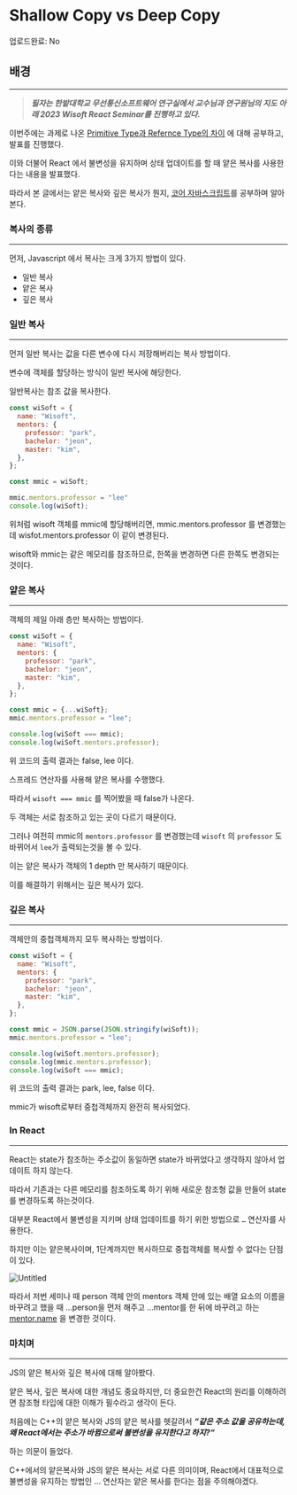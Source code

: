 # Shallow Copy vs Deep Copy

업로드완료: No

## 배경

---

> ***필자는 한밭대학교 무선통신소프트웨어 연구실에서 교수님과 연구원님의 지도 아래 2023 Wisoft React Seminar를 진행하고 있다.***
> 

이번주에는 과제로 나온 [Primitive Type과 Refernce Type의 차이](https://velog.io/@sanolx/Primitive-Type-Reference-Type-Immutability) 에 대해 공부하고,  발표를 진행했다.

이와 더불어 React 에서 불변성을 유지하며 상태 업데이트를 할 때 얕은 복사를 사용한다는 내용을 발표했다.

따라서 본 글에서는 얕은 복사와 깊은 복사가 뭔지, [코어 자바스크립트](https://product.kyobobook.co.kr/detail/S000001766397)를 공부하며 알아본다.

### 복사의 종류

---

먼저, Javascript 에서 복사는 크게 3가지 방법이 있다.

- 일반 복사
- 얕은 복사
- 깊은 복사

### 일반 복사

---

먼저 일반 복사는 값을 다른 변수에 다시 저장해버리는 복사 방법이다. 

변수에 객체를 할당하는 방식이 일반 복사에 해당한다.

일반복사는 참조 값을 복사한다.

```jsx
const wiSoft = {
  name: "Wisoft",
  mentors: {
    professor: "park",
    bachelor: "jeon",
    master: "kim",
  },
};

const mmic = wiSoft;

mmic.mentors.professor = "lee"
console.log(wiSoft);
```

위처럼 wisoft 객체를 mmic에 할당해버리면, mmic.mentors.professor 를 변경했는데 wisfot.mentors.professor 이 같이 변경된다.

wisoft와 mmic는 같은 메모리를 참조하므로, 한쪽을 변경하면 다른 한쪽도 변경되는 것이다.

### 얕은 복사

---

객체의 제일 아래 층만 복사하는 방법이다.

```jsx
const wiSoft = {
  name: "Wisoft",
  mentors: {
    professor: "park",
    bachelor: "jeon",
    master: "kim",
  },
};

const mmic = {...wiSoft};
mmic.mentors.professor = "lee";

console.log(wiSoft === mmic);
console.log(wiSoft.mentors.professor);

```

위 코드의 출력 결과는 false, lee 이다.

스프레드 연산자를 사용해 얕은 복사를 수행했다.

따라서 `wisoft === mmic` 를 찍어봤을 때 false가 나온다.  

두 객체는 서로 참조하고 있는 곳이 다르기 때문이다.

그러나 여전히 mmic의 `mentors.professor` 를 변경했는데 `wisoft` 의 `professor` 도 바뀌어서 `lee`가 출력되는것을 볼 수 있다.

이는 얕은 복사가 객체의 1 depth 만 복사하기 때문이다. 

이를 해결하기 위해서는 깊은 복사가 있다.

### 깊은 복사

---

객체안의 중첩객체까지 모두 복사하는 방법이다.

```jsx
const wiSoft = {
  name: "Wisoft",
  mentors: {
    professor: "park",
    bachelor: "jeon",
    master: "kim",
  },
};

const mmic = JSON.parse(JSON.stringify(wiSoft));
mmic.mentors.professor = "lee";

console.log(wiSoft.mentors.professor);
console.log(mmic.mentors.professor);
console.log(wiSoft === mmic);
```

위 코드의 출력 결과는 park, lee, false 이다.

mmic가 wisoft로부터 중첩객체까지 완전히 복사되었다.

### In React

---

React는 state가 참조하는 주소값이 동일하면 state가 바뀌었다고 생각하지 않아서 업데이트 하지 않는다.

따라서 기존과는 다른 메모리를 참조하도록 하기 위해 새로운 참조형 값을 만들어 state를 변경하도록 하는것이다. 

대부분 React에서 불변성을 지키며 상태 업데이트를 하기 위한 방법으로 `…` 연산자를 사용한다.

하지만 이는 얕은복사이며, 1단계까지만 복사하므로 중첩객체를 복사할 수 없다는 단점이 있다.

![Untitled](Shallow%20Copy%20vs%20Deep%20Copy%20610a385708b24279ac23a3bbba66e14c/Untitled.png)

따라서 저번 세미나 때 person 객체 안의 mentors 객체 안에 있는 배열 요소의 이름을 바꾸려고 했을 때 …person을 먼저 해주고 …mentor를 한 뒤에 바꾸려고 하는 [mentor.name](http://mentor.name) 을 변경한 것이다.

### 마치며

---

JS의 얕은 복사와 깊은 복사에 대해 알아봤다.

얕은 복사, 깊은 복사에 대한 개념도 중요하지만, 더 중요한건 React의 원리를 이해하려면 참조형 타입에 대한 이해가 필수라고 생각이 든다.

처음에는 C++의 얕은 복사와 JS의 얕은 복사를 헷갈려서
 ***“같은 주소 값을 공유하는데, 왜 React에서는 주소가 바뀜으로써 불변성을 유지한다고 하지?“***

하는 의문이 들었다.

C++에서의 얕은복사와 JS의 얕은 복사는 서로 다른 의미이며, React에서 대표적으로 불변성을 유지하는 방법인 … 연산자는 얕은 복사를 한다는 점을 주의해야겠다.